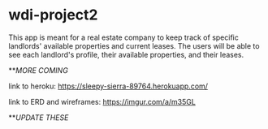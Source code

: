 # wdi-project2

This app is meant for a real estate company to keep track of specific landlords' available properties and current leases. The users will be able to see each landlord's profile, their available properties, and their leases. 

***MORE COMING*

link to heroku: 
https://sleepy-sierra-89764.herokuapp.com/

link to ERD and wireframes:
https://imgur.com/a/m35GL

***UPDATE THESE*